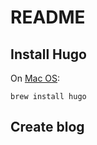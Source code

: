# README

## Install Hugo

On [Mac OS](https://gohugo.io/getting-started/quick-start/):

```
brew install hugo
```

## Create blog
